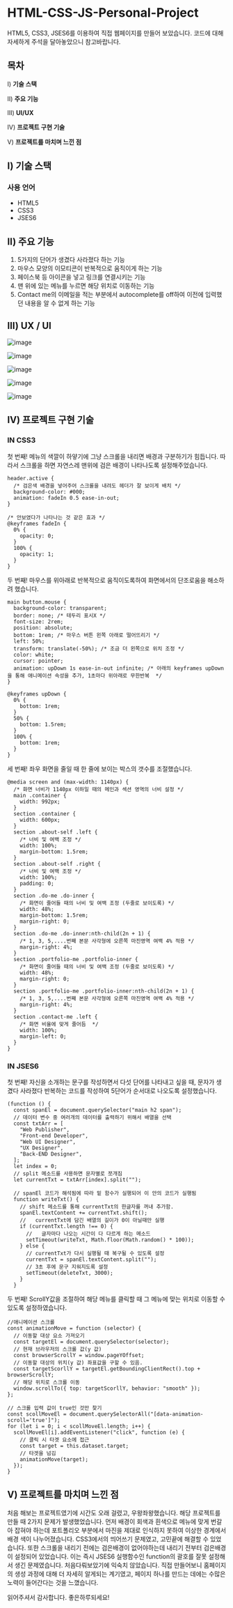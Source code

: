 # HTML-CSS-JS-Personal-Project

HTML5, CSS3, JSES6를 이용하여 직접 웹페이지를 만들어 보았습니다. 코드에 대해 자세하게 주석을 달아놓았으니 참고바랍니다.
 
## 목차

Ⅰ) **기술 스택**

Ⅱ) **주요 기능**

Ⅲ) **UI/UX**

Ⅳ) **프로젝트 구현 기술**

Ⅴ) **프로젝트를 마치며 느낀 점**


## Ⅰ) 기술 스택

### 사용 언어

- HTML5
- CSS3
- JSES6


## Ⅱ) 주요 기능

1. 5가지의 단어가 생겼다 사라졌다 하는 기능
2. 마우스 모양의 이모티콘이 반복적으로 움직이게 하는 기능
3. 페이스북 등 아이콘을 넣고 링크를 연결시키는 기능
4. 맨 위에 있는 메뉴를 누르면 해당 위치로 이동하는 기능
5. Contact me의 이메일을 적는 부분에서 autocomplete를 off하여 이전에 입력했던 내용을 알 수 없게 하는 기능

## Ⅲ) UX / UI

![image](https://github.com/Jincheol-11/HTML-CSS-JS-Personal-Project/assets/145963704/7ed7f0a5-436d-4387-a841-593bf913cf4d)

![image](https://github.com/Jincheol-11/HTML-CSS-JS-Personal-Project/assets/145963704/646de5e5-3c4b-4a4b-ad11-2a7f2a5ef980)

![image](https://github.com/Jincheol-11/HTML-CSS-JS-Personal-Project/assets/145963704/2cde52a6-c752-43cd-96f3-8a6bb1f37de4)

![image](https://github.com/Jincheol-11/HTML-CSS-JS-Personal-Project/assets/145963704/527c587e-02d7-4f4f-b078-b1469e64999b)

![image](https://github.com/Jincheol-11/HTML-CSS-JS-Personal-Project/assets/145963704/3e550064-0179-4b17-8f16-599bad04c441)

## Ⅳ) 프로젝트 구현 기술

### IN CSS3

첫 번째! 메뉴의 색깔이 하얗기에 그냥 스크롤을 내리면 배경과 구분하기가 힘듭니다. 따라서 스크롤을 하면 자연스레 맨위에 검은 배경이 나타나도록 설정해주었습니다.

```
header.active {
  /* 검은색 배경을 넣어주어 스크롤을 내려도 헤더가 잘 보이게 배치 */
  background-color: #000;
  animation: fadeIn 0.5 ease-in-out;
}

/* 안보였다가 나타나는 것 같은 효과 */
@keyframes fadeIn {
  0% {
    opacity: 0;
  }
  100% {
    opacity: 1;
  }
}
```

두 번째! 마우스를 위아래로 반복적으로 움직이도록하여 화면에서의 단조로움을 해소하려 했습니다.

```
main button.mouse {
  background-color: transparent;
  border: none; /* 테두리 표시X */
  font-size: 2rem;
  position: absolute;
  bottom: 1rem; /* 마우스 버튼 왼쪽 아래로 떨어뜨리기 */
  left: 50%;
  transform: translate(-50%); /* 조금 더 왼쪽으로 위치 조정 */
  color: white;
  cursor: pointer;
  animation: upDown 1s ease-in-out infinite; /* 아래의 keyframes upDown을 통해 애니메이션 속성을 추가, 1초마다 위아래로 무한반복  */
}

@keyframes upDown {
  0% {
    bottom: 1rem;
  }
  50% {
    bottom: 1.5rem;
  }
  100% {
    bottom: 1rem;
  }
}
```

세 번째! 좌우 화면을 줄일 때 한 줄에 보이는 박스의 갯수를 조절했습니다. 

```
@media screen and (max-width: 1140px) {
  /* 화면 너비가 1140px 이하일 때의 메인과 섹션 영역의 너비 설정 */
  main .container {
    width: 992px;
  }
  section .container {
    width: 600px;
  }
  section .about-self .left {
    /* 너비 및 여백 조정 */
    width: 100%;
    margin-bottom: 1.5rem;
  }
  section .about-self .right {
    /* 너비 및 여백 조정 */
    width: 100%;
    padding: 0;
  }
  section .do-me .do-inner {
    /* 화면이 줄어들 때의 너비 및 여백 조정 (두줄로 보이도록) */
    width: 48%;
    margin-bottom: 1.5rem;
    margin-right: 0;
  }
  section .do-me .do-inner:nth-child(2n + 1) {
    /* 1, 3, 5,....번째 본문 사각형에 오른쪽 마진영역 여백 4% 적용 */
    margin-right: 4%;
  }
  section .portfolio-me .portfolio-inner {
    /* 화면이 줄어들 때의 너비 및 여백 조정 (두줄로 보이도록) */
    width: 48%;
    margin-right: 0;
  }
  section .portfolio-me .portfolio-inner:nth-child(2n + 1) {
    /* 1, 3, 5,....번째 본문 사각형에 오른쪽 마진영역 여백 4% 적용 */
    margin-right: 4%;
  }
  section .contact-me .left {
    /* 화면 비율에 맞게 줄어듬  */
    width: 100%;
    margin-left: 0;
  }
}
```

### IN JSES6

첫 번째! 자신을 소개하는 문구를 작성하면서 다섯 단어를 나타내고 싶을 때, 문자가 생겼다 사라졌다 반복하는 코드를 작성하여 5단어가 순서대로 나오도록 설정했습니다.
```
(function () {
  const spanEl = document.querySelector("main h2 span");
  // 데이터 변수 중 여러개의 데이터를 출력하기 위해서 배열을 선택
  const txtArr = [
    "Web Publisher",
    "Front-end Developer",
    "Web UI Designer",
    "UX Designer",
    "Back-END Designer",
  ];
  let index = 0;
  // split 메소드를 사용하면 문자별로 쪼개짐
  let currentTxt = txtArr[index].split("");

  // spanEl 코드가 해석됨에 따라 밑 함수가 실행되어 이 안의 코드가 실행됨
  function writeTxt() {
    // shift 메소드를 통해 currentTxt의 한글자를 꺼내 추가함.
    spanEl.textContent += currentTxt.shift();
    //   currentTxt에 담긴 배열의 길이가 0이 아닐때만 실행
    if (currentTxt.length !== 0) {
      //   글자마다 나오는 시간이 다 다르게 하는 메소드
      setTimeout(writeTxt, Math.floor(Math.random() * 100));
    } else {
      // currentTxt가 다시 실행될 때 복구될 수 있도록 설정
      currentTxt = spanEl.textContent.split("");
      // 3초 후에 문구 지워지도록 설정
      setTimeout(deleteTxt, 3000);
    }
  }
```

두 번째! ScrollY값을 조절하여 해당 메뉴를 클릭할 때 그 메뉴에 맞는 위치로 이동할 수 있도록 설정하였습니다. 
```
//애니메이션 스크롤
const animationMove = function (selector) {
  // 이동할 대상 요소 가져오기
  const targetEl = document.querySelector(selector);
  // 현재 브라우저의 스크롤 값(y 값)
  const browserScrollY = window.pageYOffset;
  // 이동할 대상의 위치(y 값) 좌표값을 구할 수 있음.
  const targetScorllY = targetEl.getBoundingClientRect().top + browserScrollY;
  // 해당 위치로 스크롤 이동
  window.scrollTo({ top: targetScorllY, behavior: "smooth" });
};

// 스크롤 입력 값이 true인 것만 찾기
const scollMoveEl = document.querySelectorAll("[data-animation-scroll='true']");
for (let i = 0; i < scollMoveEl.length; i++) {
  scollMoveEl[i].addEventListener("click", function (e) {
    // 클릭 시 타겟 요소에 접근
    const target = this.dataset.target;
    // 타겟을 넘김
    animationMove(target);
  });
}
```

## Ⅴ) 프로젝트를 마치며 느낀 점

처음 해보는 프로젝트였기에 시간도 오래 걸렸고, 우왕좌왕했습니다. 해당 프로젝트를 만들 때 2가지 문제가 발생했었습니다. 
먼저 배경이 회색과 흰색으로 메뉴에 맞게 번갈아 잡혀야 하는데 포트폴리오 부분에서 마진을 제대로 인식하지 못하여 이상한 경계에서 배경 색이 나누어졌습니다. CSS3에서의 띄어쓰기 문제였고, 고민끝에 해결할 수 있었습니다. 
또한 스크롤을 내리기 전에는 검은배경이 없어야하는데 내리기 전부터 검은배경이 설정되어 있었습니다. 이는 즉시 JSES6 실행함수인 function의 괄호를 잘못 설정해서 생긴 문제였습니다. 처음다뤄보았기에 익숙치 않았습니다.
직접 만들어보니 홈페이지의 생성 과정에 대해 더 자세히 알게되는 계기였고, 페이지 하나를 만드는 데에는 수많은 노력이 들어간다는 것을 느꼈습니다.

읽어주셔서 감사합니다. 좋은하루되세요!
